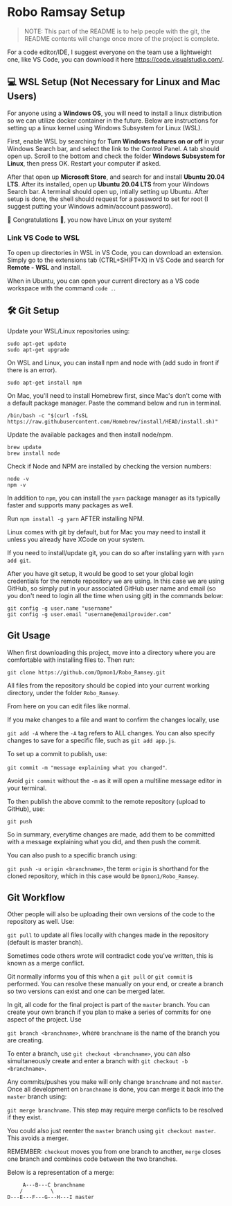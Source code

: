 # Robo Ramsay Setup

> NOTE: This part of the README is to help people with the git, the README contents will change once more of the project is complete.

For a code editor/IDE, I suggest everyone on the team use a lightweight one, like VS Code, you can download it here https://code.visualstudio.com/.

## 💻 WSL Setup (Not Necessary for Linux and Mac Users)

For anyone using a **Windows OS**, you will need to install a linux distribution so we can utilize docker container in the future. Below are instructions for setting up a linux kernel using Windows Subsystem for Linux (WSL).

First, enable WSL by searching for **Turn Windows features on or off** in your Windows Search bar, and select the link to the Control Panel. A tab should open up. Scroll to the bottom and check the folder **Windows Subsystem for Linux**, then press OK. Restart your computer if asked.

After that open up **Microsoft Store**, and search for and install **Ubuntu 20.04 LTS**. After its installed, open up **Ubuntu 20.04 LTS** from your Windows Search bar. A terminal should open up, intially setting up Ubuntu. After setup is done, the shell should request for a password to set for root (I suggest putting your Windows admin/account password).

🎉 Congratulations 🎉, you now have Linux on your system!

### Link VS Code to WSL

To open up directories in WSL in VS Code, you can download an extension. Simply go to the extensions tab (CTRL+SHIFT+X) in VS Code and search for **Remote - WSL** and install.

When in Ubuntu, you can open your current directory as a VS code workspace with the command `code .`.

## 🛠 Git Setup

Update your WSL/Linux repositories using:

```
sudo apt-get update
sudo apt-get upgrade
```

On WSL and Linux, you can install npm and node with (add sudo in front if there is an error).

```
sudo apt-get install npm
```

On Mac, you'll need to install Homebrew first, since Mac's don't come with a default package manager. Paste the command below and run in terminal.

```
/bin/bash -c "$(curl -fsSL https://raw.githubusercontent.com/Homebrew/install/HEAD/install.sh)"
```

Update the available packages and then install node/npm.

```
brew update
brew install node
```

Check if Node and NPM are installed by checking the version numbers:

```
node -v
npm -v
```

In addition to `npm`, you can install the `yarn` package manager as its typically faster and supports many packages as well.

Run `npm install -g yarn` AFTER installing NPM.

Linux comes with git by default, but for Mac you may need to install it unless you already have XCode on your system.

If you need to install/update git, you can do so after installing yarn with `yarn add git`.

After you have git setup, it would be good to set your global login credentials for the remote repository we are using. In this case we are using GitHub, so simply put in your associated GitHub user name and email (so you don't need to login all the time when using git) in the commands below:

```
git config -g user.name "username"
git config -g user.email "username@emailprovider.com"
```

## Git Usage

When first downloading this project, move into a directory where you are comfortable with installing files to. Then run:

`git clone https://github.com/Dpmon1/Robo_Ramsey.git`

All files from the repository should be copied into your current working directory, under the folder `Robo_Ramsey`.

From here on you can edit files like normal.

If you make changes to a file and want to confirm the changes locally, use

`git add -A` where the `-A` tag refers to ALL changes. You can also specify changes to save for a specific file, such as `git add app.js`.

To set up a commit to publish, use:

`git commit -m "message explaining what you changed"`.

Avoid `git commit` without the `-m` as it will open a multiline message editor in your terminal.

To then publish the above commit to the remote repository (upload to GitHub), use:

`git push`

So in summary, everytime changes are made, add them to be committed with a message explaining what you did, and then push the commit.

You can also push to a specific branch using:

`git push -u origin <branchname>`, the term `origin` is shorthand for the cloned repository, which in this case would be `Dpmon1/Robo_Ramsey`.

## Git Workflow

Other people will also be uploading their own versions of the code to the repository as well. Use:

`git pull` to update all files locally with changes made in the repository (default is master branch).

Sometimes code others wrote will contradict code you've written, this is known as a merge conflict.

Git normally informs you of this when a `git pull` or `git commit` is performed. You can resolve these manually on your end, or create a branch so two versions can exist and one can be merged later.

In git, all code for the final project is part of the `master` branch. You can create your own branch if you plan to make a series of commits for one aspect of the project. Use

`git branch <branchname>`, where `branchname` is the name of the branch you are creating.

To enter a branch, use `git checkout <branchname>`, you can also simultaneously create and enter a branch with `git checkout -b <branchname>`.

Any commits/pushes you make will only change `branchname` and not `master`. Once all development on `branchname` is done, you can merge it back into the `master` branch using:

`git merge branchname`. This step may require merge conflicts to be resolved if they exist.

You could also just reenter the `master` branch using `git checkout master`. This avoids a merger.

REMEMBER: `checkout` moves you from one branch to another, `merge` closes one branch and combines code between the two branches.

Below is a representation of a merge:

```
     A---B---C branchname
    /         \
D---E---F---G---H---I master
```
